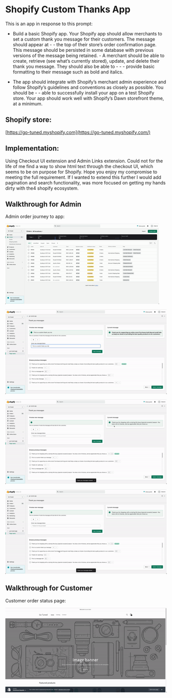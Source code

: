 # Shopify Custom Thanks App

This is an app in response to this prompt:

- Build a basic Shopify app. Your Shopify app should allow merchants to set a custom thank you message for their customers. The message should appear at - - the top of their store’s order confirmation page. This message should be persisted in some database with previous versions of the message being retained. - A merchant should be able to create, retrieve (see what’s currently stored), update, and delete their thank you message. They should also be able to - - - provide basic formatting to their message such as bold and italics.

- The app should integrate with Shopify’s merchant admin experience and follow Shopify’s guidelines and conventions as closely as possible. You should be - - able to successfully install your app on a test Shopify store. Your app should work well with Shopify’s Dawn storefront theme, at a minimum.


## Shopify store:

[https://go-tuned.myshopify.com](https://go-tuned.myshopify.com/)

## Implementation:

Using Checkout UI extension and Admin Links extension. Could not for the life of me find a way to show html text through the checkout UI, which seems to be on purpose for Shopify. Hope you enjoy my compromise to meeting the full requirement. If I wanted to extend this further I would add pagination and search functionality, was more focused on getting my hands dirty with the4 shopify ecosystem.

## Walkthrough for Admin

Admin order journey to app:

![](walkthroughCustomer5.gif)

![](walkthroughCustomer2.gif)

![](walkthroughCustomer3.gif)

![](walkthroughCustomer4.gif)

## Walkthrough for Customer

Customer order status page:

![](walkthroughCustomer.gif)


